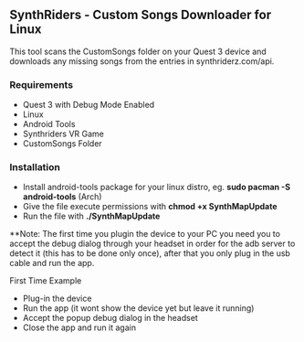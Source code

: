 ## SynthRiders - Custom Songs Downloader for Linux
This tool scans the CustomSongs folder on your Quest 3 device and downloads any missing songs from the entries in synthriderz.com/api.

### Requirements
- Quest 3 with Debug Mode Enabled
- Linux
- Android Tools
- Synthriders VR Game
- CustomSongs Folder
  
### Installation
- Install android-tools package for your linux distro, eg. **sudo pacman -S android-tools** (Arch)
- Give the file execute permissions with **chmod +x SynthMapUpdate**
- Run the file with **./SynthMapUpdate**

**Note: The first time you plugin the device to your PC you need you to accept the debug dialog through your headset in order for the adb server to detect it (this has to be done only once), after that you only plug in the usb cable and run the app. 

First Time Example
- Plug-in the device
- Run the app (it wont show the device yet but leave it running)
- Accept the popup debug dialog in the headset
- Close the app and run it again

